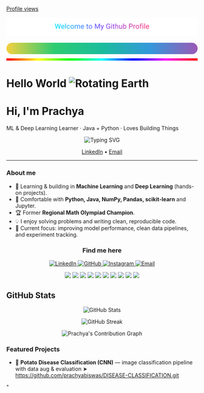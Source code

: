 [Profile views](https://komarev.com/ghpvc/?username=prachyabiswas&label=Profile%20views&color=0e75b6&style=flat)
<p align="center">
  <img src="./assets/neon-title.svg" alt="Welcome to My Github Profile" width="720">
</p>
<!-- Rainbow line -->
<p align="center" style="margin:0;">
  <svg width="100%" height="6" viewBox="0 0 100 6" preserveAspectRatio="none">
    <defs>
      <linearGradient id="grad" x1="0%" y1="0%" x2="100%" y2="0%">
        <stop offset="0%"   stop-color="#F4D03F"/>
        <stop offset="25%"  stop-color="#2ECC71"/>
        <stop offset="50%"  stop-color="#1ABC9C"/>
        <stop offset="75%"  stop-color="#3498DB"/>
        <stop offset="100%" stop-color="#9B59B6"/>
      </linearGradient>
    </defs>
    <rect x="0" y="0" width="100" height="6" rx="3" ry="3" fill="url(#grad)"/>
  </svg>
</p>
<p align="center" style="margin:0;">
  <img src="assets/rainbow.gif" width="100%" height="6" alt="Rainbow line"/>
</p>

<h1>
  Hello  World
  <img src="assets/earth.gif" width="28" alt="Rotating Earth"/>
</h1>



  <p align="center"><h1>Hi, I'm Prachya </h1><p>
  <p>ML & Deep Learning Learner · Java + Python · Loves Building Things</p>
<!-- Title -->
<!-- Typing lines -->
<p align="center">
  <img
    src="https://readme-typing-svg.demolab.com?font=Fira+Code&size=28&duration=2200&pause=900&color=4F8CFF&center=true&vCenter=true&repeat=true&width=700&lines=I+am+Prachya;ML+%26+Deep+Learning+Learner;Having+fun+with+coding+and+data.;Thanks+for+visiting+my+profile."
    alt="Typing SVG"
  />
</p>


<div align="center">
  <a href="https://www.linkedin.com/in/prachya-biswas-06715932a/">LinkedIn</a> •
  <a href="mailto:prachya.biswas@g.bracu.ac.bd">Email</a>
</div>

---

### About me
- 🔭 Learning & building in **Machine Learning** and **Deep Learning** (hands-on projects).
- 🧰 Comfortable with **Python, Java, NumPy, Pandas, scikit-learn** and Jupyter.
- 🏆 Former **Regional Math Olympiad Champion**.
- 💡 I enjoy solving problems and writing clean, reproducible code.
- 🎯 Current focus: improving model performance, clean data pipelines, and experiment tracking.

### <p align="center">Find me here</p>

<p align="center">

  <a href="https://www.linkedin.com/in/prachya-biswas-06715932a/" rel="noopener noreferrer">
    <img src="https://img.shields.io/badge/LinkedIn-0A66C2?style=for-the-badge&logo=linkedin&logoColor=white" alt="LinkedIn"/>
  </a>
  <a href="https://github.com/prachyabiswas" rel="noopener noreferrer">
    <img src="https://img.shields.io/badge/GitHub-181717?style=for-the-badge&logo=github&logoColor=white" alt="GitHub"/>
  </a>
  <a href="https://www.instagram.com/beloved_prachya/" rel="noopener noreferrer">
    <img src="https://img.shields.io/badge/Instagram-E4405F?style=for-the-badge&logo=instagram&logoColor=white" alt="Instagram"/>
  </a>
  <a href="mailto:prachya.biswas@g.bracu.ac.bd">
    <img src="https://img.shields.io/badge/Email-D14836?style=for-the-badge&logo=gmail&logoColor=white" alt="Email"/>
  </a>
</p>



<p align="center">
  <a href="https://www.python.org/"><img src="https://img.shields.io/badge/Python-0A0A0A?logo=python&logoColor=FFD343&style=for-the-badge" /></a>
  <a href="https://openjdk.org/"><img src="https://img.shields.io/badge/Java-0A0A0A?logo=openjdk&logoColor=F89820&style=for-the-badge" /></a>
  <a href="https://numpy.org/"><img src="https://img.shields.io/badge/NumPy-0A0A0A?logo=numpy&logoColor=4DABCF&style=for-the-badge" /></a>
  <a href="https://pandas.pydata.org/"><img src="https://img.shields.io/badge/Pandas-0A0A0A?logo=pandas&logoColor=130754&style=for-the-badge" /></a>
  <a href="https://scikit-learn.org/"><img src="https://img.shields.io/badge/scikit--learn-0A0A0A?logo=scikitlearn&logoColor=F89939&style=for-the-badge" /></a>
  <a href="https://www.tensorflow.org/"><img src="https://img.shields.io/badge/TensorFlow-0A0A0A?logo=tensorflow&logoColor=FF6F00&style=for-the-badge" /></a>
  <a href="https://pytorch.org/"><img src="https://img.shields.io/badge/PyTorch-0A0A0A?logo=pytorch&logoColor=EE4C2C&style=for-the-badge" /></a>
  <a href="https://jupyter.org/"><img src="https://img.shields.io/badge/Jupyter-0A0A0A?logo=jupyter&logoColor=F37626&style=for-the-badge" /></a>
  <a href="https://git-scm.com/"><img src="https://img.shields.io/badge/Git-0A0A0A?logo=git&logoColor=F05032&style=for-the-badge" /></a>
  <a href="https://code.visualstudio.com/"><img src="https://img.shields.io/badge/VS%20Code-0A0A0A?logo=visualstudiocode&logoColor=007ACC&style=for-the-badge" /></a>
</p>
<!-- GitHub Stats -->
<h2>GitHub Stats</h2>
<p align="center">
  <img
    src="https://github-readme-stats.vercel.app/api?username=prachyabiswas&show_icons=true&include_all_commits=true&count_private=true&hide_border=true&border_radius=14
    &bg_color=0d1117&title_color=58a6ff&text_color=c9d1d9&icon_color=58a6ff"
    alt="GitHub Stats"
    height="190"
  />
</p>

<!-- Streak (Total / Current / Longest) -->
<p align="center">
  <img
    src="https://streak-stats.demolab.com?user=prachyabiswas&hide_border=true&border_radius=14
    &background=0d1117&ring=bf91f3&fire=bf91f3&currStreakLabel=bf91f3
    &sideNums=c9d1d9&sideLabels=8b949e&dates=8b949e"
    alt="GitHub Streak"
    height="215"
  />
</p>

<!-- Contribution Graph -->
<p align="center">
  <img 
    src="https://github-readme-activity-graph.vercel.app/graph?username=prachyabiswas&bg_color=0d1117&color=f92672&line=bf5fff&point=444444&area=true&area_color=ff79c6&hide_border=true"
    alt="Prachya's Contribution Graph" />
</p>


### Featured Projects
- 🥔 **Potato Disease Classification (CNN)** — image classification pipeline with data aug & evaluation
  ➤ https://github.com/prachyabiswas/DISEASE-CLASSIFICATION.git


"

